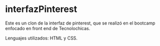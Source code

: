 # interfazPinterest
Este es un clon de la interfaz de pinterest, que se realizó en el bootcamp enfocado en front end de Tecnolochicas. 

Lenguajes utilizados: HTML y CSS. 
